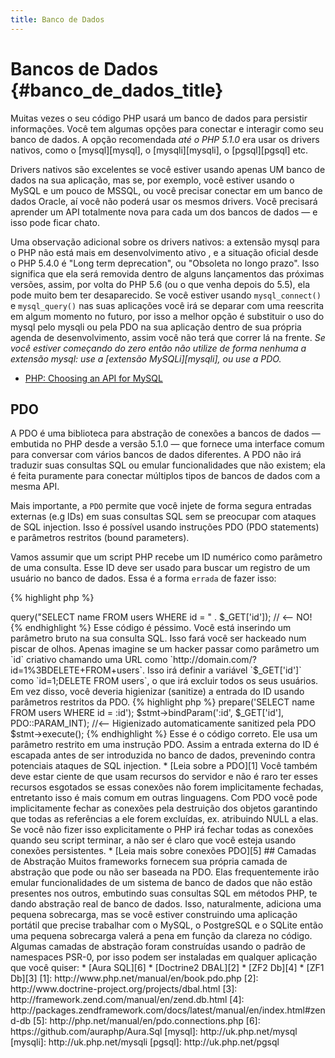 ```yaml
---
title: Banco de Dados
---
```


# Bancos de Dados {#banco_de_dados_title}

Muitas vezes o seu código PHP usará um banco de dados para persistir informações. Você tem algumas opções para
conectar e interagir como seu banco de dados. A opção recomendada _até o PHP 5.1.0_ era usar os drivers nativos, como
o [mysql][mysql], o [mysqli][mysqli], o [pgsql][pgsql] etc.

Drivers nativos são excelentes se você estiver usando apenas UM banco de dados na sua aplicação, mas se, por exemplo,
você estiver usando o MySQL e um pouco de MSSQL, ou você precisar conectar em um banco de dados Oracle, aí você não
poderá usar os mesmos drivers. Você precisará aprender um API totalmente nova para cada um dos bancos de dados &mdash;
e isso pode ficar chato.

Uma observação adicional sobre os drivers nativos: a extensão mysql para o PHP não está mais em desenvolvimento ativo
, e a situação oficial desde o PHP 5.4.0 é "Long term deprecation", ou "Obsoleta no longo prazo". Isso significa que
ela será removida dentro de alguns lançamentos das próximas versões, assim, por volta do PHP 5.6 (ou o que venha
depois do 5.5), ela pode muito bem ter desaparecido. Se você estiver usando `mysql_connect()` e `mysql_query()` nas
suas aplicações você irá se deparar com uma reescrita em algum momento no futuro, por isso a melhor opção é
substituir o uso do mysql pelo mysqli ou pela PDO na sua aplicação dentro de sua própria agenda de desenvolvimento,
assim você não terá que correr lá na frente. _Se você estiver começando do zero então não utilize de forma nenhuma a
extensão mysql: use a [extensão MySQLi][mysqli], ou use a PDO._

* [PHP: Choosing an API for MySQL](http://php.net/manual/en/mysqlinfo.api.choosing.php)

## PDO

A PDO é uma biblioteca para abstração de conexões a bancos de dados &mdash; embutida no PHP desde a versão 5.1.0 
&mdash; que fornece uma interface comum para conversar com vários bancos de dados diferentes. A PDO não irá traduzir
suas consultas SQL ou emular funcionalidades que não existem; ela é feita puramente para conectar múltiplos tipos de
bancos de dados com a mesma API.

Mais importante, a `PDO` permite que você injete de forma segura entradas externas (e.g IDs) em suas consultas SQL
sem se preocupar com ataques de SQL injection.  Isso é possível usando instruções PDO (PDO statements) e parâmetros
restritos (bound parameters).

Vamos assumir que um script PHP recebe um ID numérico como parâmetro de uma consulta. Esse ID deve ser usado para
buscar um registro de um usuário no banco de dados. Essa é a forma `errada` de fazer isso:

{% highlight php %}
<?php
$pdo = new PDO('sqlite:users.db');
$pdo->query("SELECT name FROM users WHERE id = " . $_GET['id']); // <-- NO!
{% endhighlight %}

Esse código é péssimo. Você está inserindo um parâmetro bruto na sua consulta SQL. Isso fará você ser hackeado num
piscar de olhos. Apenas imagine se um hacker passar como parâmetro um `id` criativo chamando uma URL como
`http://domain.com/?id=1%3BDELETE+FROM+users`. Isso irá definir a variável `$_GET['id']` como `id=1;DELETE FROM users`,
o que irá excluir todos os seus usuários. Em vez disso, você deveria higienizar (sanitize) a entrada do ID usando
parâmetros restritos da PDO.

{% highlight php %}
<?php
$pdo = new PDO('sqlite:users.db');
$stmt = $pdo->prepare('SELECT name FROM users WHERE id = :id');
$stmt->bindParam(':id', $_GET['id'], PDO::PARAM_INT); //<-- Higienizado automaticamente sanitized pela PDO
$stmt->execute();
{% endhighlight %}

Esse é o código correto. Ele usa um parâmetro restrito em uma instrução PDO. Assim a entrada externa do ID é escapada
antes de ser introduzida no banco de dados, prevenindo contra potenciais ataques de SQL injection.

* [Leia sobre a PDO][1]

Você também deve estar ciente de que usam recursos do servidor e não é raro ter esses recursos esgotados se essas
conexões não forem implicitamente fechadas, entretanto isso é mais comum em outras linguagens. Com PDO você pode
implicitamente fechar as conexões pela destruição dos objetos garantindo que todas as referências a ele forem excluídas,
ex. atribuindo NULL a elas. Se você não fizer isso explicitamente o PHP irá fechar todas as conexões quando seu script
terminar, a não ser é claro que você esteja usando conexões persistentes.

* [Leia mais sobre conexões PDO][5]

## Camadas de Abstração

Muitos frameworks fornecem sua própria camada de abstração que pode ou não ser baseada na PDO. Elas frequentemente
irão emular funcionalidades de um sistema de banco de dados que não estão presentes nos outros, embutindo suas
consultas SQL em métodos PHP, te dando abstração real de banco de dados.  Isso, naturalmente, adiciona uma pequena
sobrecarga, mas se você estiver construindo uma aplicação portátil que precise trabalhar com o MySQL, o PostgreSQL e
o SQLite então uma pequena sobrecarga valerá a pena em função da clareza no código.

Algumas camadas de abstração foram construídas usando o padrão de namespaces PSR-0, por isso podem ser instaladas em
qualquer aplicação que você quiser:

* [Aura SQL][6]
* [Doctrine2 DBAL][2]
* [ZF2 Db][4]
* [ZF1 Db][3]

[1]: http://www.php.net/manual/en/book.pdo.php
[2]: http://www.doctrine-project.org/projects/dbal.html
[3]: http://framework.zend.com/manual/en/zend.db.html
[4]: http://packages.zendframework.com/docs/latest/manual/en/index.html#zend-db
[5]: http://php.net/manual/en/pdo.connections.php
[6]: https://github.com/auraphp/Aura.Sql

[mysql]: http://uk.php.net/mysql
[mysqli]: http://uk.php.net/mysqli
[pgsql]: http://uk.php.net/pgsql
